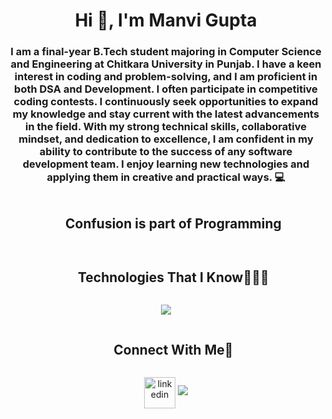 

<!--
**manvigupta251/manvigupta251** is a ✨ _special_ ✨ repository because its `README.md` (this file) appears on your GitHub profile.

Here are some ideas to get you started:

- 🔭 I’m currently working on ...
- 🌱 I’m currently learning ...
- 👯 I’m looking to collaborate on ...
- 🤔 I’m looking for help with ...
- 💬 Ask me about ...
- 📫 How to reach me: ...
- 😄 Pronouns: ...
- ⚡ Fun fact: ...
-->
<h1 align="center">Hi 👋, I'm Manvi Gupta</h1>
<h3 align="center"> I am a final-year B.Tech student majoring in Computer Science and Engineering at Chitkara University in Punjab. I have a keen interest in coding and problem-solving, and I am proficient in both DSA and Development. I often participate in competitive coding contests. I continuously seek opportunities to expand my knowledge and stay current with the latest advancements in the field. With my strong technical skills, collaborative mindset, and dedication to excellence, I am confident in my ability to contribute to the success of any software development team. 
I enjoy learning new technologies and applying them in creative and practical ways. 💻</h3>

<!--<p align="left"> <img src="https://komarev.com/ghpvc/?username=manikerisaurabh&label=Profile%20views&color=0e75b6&style=flat" alt="manikerisaurabh" /> </p>>

<!--horizontal divider(gradiant)-->
<!--<img src="https://user-images.githubusercontent.com/73097560/115834477-dbab4500-a447-11eb-908a-139a6edaec5c.gif">>

<!--h1 without bottom border-->


<!--- snake -->
<!--<div align="center">
  <img  src="https://github.com/1999AZZAR/1999AZZAR/blob/main/resources/img/grid-snake.svg"
       alt="snake" /></a>
</div>>


<!--h2 without bottom border-->
<div id="user-content-toc">
  <ul align="center">
    <summary><h2 style="display: inline-block">Confusion is part of Programming</h2></summary>
  </ul>
</div>


<!--Intro start-->
<!--- 🔭 I’m currently working on **Next Js, Microservices, Docker**

- 🌱 I’m currently learning **to put together multiple Hyper Beast Stack for Scalable Applications.**

- ☁️ I've keen interest in cloud computing. So,I'm learning **Fullstack**


- 💬 Ask me about **Node Js, Express Js, Java, React Js, MongoDb**>>

<!--- 📫 Feel free to reach me out **mg.future2021@gmail.com**>
<!--Intro end-->



<!--<!--- stats & Trophy (start) -->
<!--<p align="center">
  <!--- stats (start) -->
<!--<table align="center">
<tr border="none">
<td width="50%" align="center">
  
  <img  align="center"  src="https://github-readme-stats.vercel.app/api?username=manikerisaurabh&theme=dark&show_icons=true&count_private=true" />
  <br></br>
  <img  title="🔥 Get streak stats for your profile at git.io/streak-stats" alt="Mark streak" src="https://github-readme-streak-stats.herokuapp.com/?user=manikerisaurabh&theme=dark&hide_border=false" /> 
</td>

<td width="50%" align="center">

  <img  align="center"  src="https://github-readme-stats.anuraghazra1.vercel.app/api/top-langs/?username=manikerisaurabh&theme=dark&hide_border=false&no-bg=true&no-frame=true&langs_count=10"/>
  
  </td>
</tr>
</table>>
<!--- stats (end) -->

<!--- trophy (start) -->



</p>        
<!--- stats (end) -->


<!--h1 without bottom border-->
<div id="user-content-toc">
  <ul align="center">
    <summary><h2 style="display: inline-block">Technologies That I Know👨🏻‍💻</h2></summary>
  </ul>
</div>
<!--tech stack icons-->
<p align="center">
  <a href="https://skillicons.dev">
    <img src="https://skillicons.dev/icons?i=git,bootstrap,cpp,css,discord,express,html,java,js,nodejs,react,vscode&perline=14" />
  </a>
</p>


<!-- Connect with me -->
<!--h2 without bottom border-->
<div id="user-content-toc">
  <ul align="center">
    <summary><h2 style="display: inline-block">Connect With Me🤝</h2></summary>
  </ul>
</div>

<!--icons and links-->
<p align="center">
<a href="https://www.linkedin.com/in/manvi-gupta-649111221/" target="blank"><img align="center" src="https://user-images.githubusercontent.com/88904952/234979284-68c11d7f-1acc-4f0c-ac78-044e1037d7b0.png" alt="linkedin" height="50" width="50" /></a>
<!--<a href="https://twitter.com/manikerisaurabh" target="blank"><img align="center" src="https://user-images.githubusercontent.com/88904952/234980676-61bfb021-ecc8-48f7-88e6-34c1b06c4a58.png" alt="twitter" height="50" width="50" /></a> >
  
<!--<a href="https://www.instagram.com/manikeri_saurabh_07/" target="blank"><img align="center" src="https://user-images.githubusercontent.com/88904952/234981169-2dd1e58f-4b7e-468c-8213-034ba62156c3.png" alt="instagram" height="50" width="50" /></a>>
  
</p>


<!--horizontal divider(gradiant)-->
<img src="https://user-images.githubusercontent.com/73097560/115834477-dbab4500-a447-11eb-908a-139a6edaec5c.gif">



